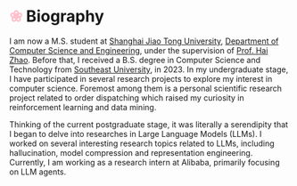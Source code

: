 # <font color="Pink">❀</font> Biography

I am now a M.S. student at [Shanghai Jiao Tong University](https://www.sjtu.edu.cn/), [Department of Computer Science and Engineering](https://cs.sjtu.edu.cn/), under the supervision of [Prof. Hai Zhao](https://bcmi.sjtu.edu.cn/home/zhaohai/). 
Before that, I received a B.S. degree in Computer Science and Technology from [Southeast University](https://www.seu.edu.cn/), in 2023.
In my undergraduate stage, I have participated in several research projects to explore my interest in computer science. 
Foremost among them is a personal scientific research project related to order dispatching which raised my curiosity in reinforcement learning and data mining.

Thinking of the current postgraduate stage, it was literally a serendipity that I began to delve into researches in Large Language Models (LLMs).
I worked on several interesting research topics related to LLMs, including hallucination, model compression and representation engineering.
Currently, I am working as a research intern at Alibaba, primarily focusing on LLM agents.
